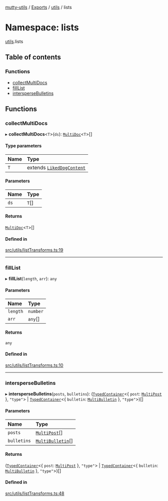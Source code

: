 [mutty-utils](../README.md) / [Exports](../modules.md) / [utils](utils.md) / lists

# Namespace: lists

[utils](utils.md).lists

## Table of contents

### Functions

- [collectMultiDocs](utils.lists.md#collectmultidocs)
- [fillList](utils.lists.md#filllist)
- [intersperseBulletins](utils.lists.md#interspersebulletins)

## Functions

### collectMultiDocs

▸ **collectMultiDocs**<`T`\>(`ds`): [`MultiDoc`](../modules.md#multidoc)<`T`\>[]

#### Type parameters

| Name | Type |
| :------ | :------ |
| `T` | extends [`LikedDogContent`](../interfaces/LikedDogContent.md) |

#### Parameters

| Name | Type |
| :------ | :------ |
| `ds` | `T`[] |

#### Returns

[`MultiDoc`](../modules.md#multidoc)<`T`\>[]

#### Defined in

[src/utils/listTransforms.ts:19](https://github.com/jonlaing/mutty-utils/blob/3ab5f76/src/utils/listTransforms.ts#L19)

___

### fillList

▸ **fillList**(`length`, `arr`): `any`

#### Parameters

| Name | Type |
| :------ | :------ |
| `length` | `number` |
| `arr` | `any`[] |

#### Returns

`any`

#### Defined in

[src/utils/listTransforms.ts:10](https://github.com/jonlaing/mutty-utils/blob/3ab5f76/src/utils/listTransforms.ts#L10)

___

### intersperseBulletins

▸ **intersperseBulletins**(`posts`, `bulletins`): ([`TypedContainer`](../modules.md#typedcontainer)<{ `post`: [`MultiPost`](../modules.md#multipost)  }, ``"type"``\> \| [`TypedContainer`](../modules.md#typedcontainer)<{ `bulletin`: [`MultiBulletin`](../modules.md#multibulletin)  }, ``"type"``\>)[]

#### Parameters

| Name | Type |
| :------ | :------ |
| `posts` | [`MultiPost`](../modules.md#multipost)[] |
| `bulletins` | [`MultiBulletin`](../modules.md#multibulletin)[] |

#### Returns

([`TypedContainer`](../modules.md#typedcontainer)<{ `post`: [`MultiPost`](../modules.md#multipost)  }, ``"type"``\> \| [`TypedContainer`](../modules.md#typedcontainer)<{ `bulletin`: [`MultiBulletin`](../modules.md#multibulletin)  }, ``"type"``\>)[]

#### Defined in

[src/utils/listTransforms.ts:48](https://github.com/jonlaing/mutty-utils/blob/3ab5f76/src/utils/listTransforms.ts#L48)
